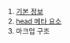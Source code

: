 1. [기본 정보](https://github.com/websbangjuyoung/test/blob/master/theme/webs202003/001_base.md) 
2. [head 메타 요소](https://github.com/websbangjuyoung/test/blob/master/theme/webs202003/002_head_meta.md) 
3. 마크업 구조
